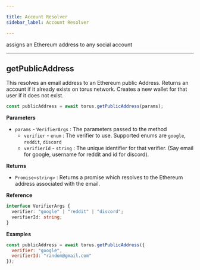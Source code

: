 ```yaml
---

title: Account Resolver
sidebar_label: Account Resolver

---
```



assigns an Ethereum address to any social account

---


## getPublicAddress

This resolves an email address to an Ethereum public Address. Returns an account if it already exists on torus network. Creates a new wallet for that user if it does not exist.

```javascript
const publicAddress = await torus.getPublicAddress(params);
```

**Parameters**

* `params` - `VerifierArgs` : The parameters passed to the method
  * `verifier` - `enum` : The verifier to use. Supported enums are `google`, `reddit`, `discord`
  * `verifierId` - `string` : The unique identifier for that verifier. \(Say email for google, username for reddit and id for discord\).

**Returns**

* `Promise<string>` : Returns a promise which resolves to the Ethereum address associated with the email.

**Reference**

```typescript
interface VerifierArgs {
  verifier: "google" | "reddit" | "discord";
  verifierId: string;
}
```

**Examples**

```javascript
const publicAddress = await torus.getPublicAddress({
  verifier: "google",
  verifierId: "random@gmail.com"
});
```

## 

